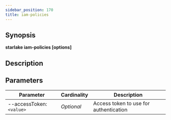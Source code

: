 ```yaml
---
sidebar_position: 170
title: iam-policies
---
```



## Synopsis

**starlake iam-policies [options]**

## Description


## Parameters

Parameter|Cardinality|Description
---|---|---
--accessToken:`<value>`|*Optional*|Access token to use for authentication

